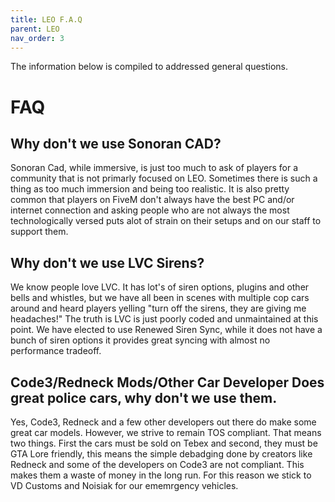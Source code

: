 ```yaml
---
title: LEO F.A.Q
parent: LEO
nav_order: 3
---
```


The information below is compiled to addressed general questions.

# FAQ

## Why don't we use Sonoran CAD?

Sonoran Cad, while immersive, is just too much to ask of players for a community that is not primarly focused on LEO. Sometimes there is such a thing as too much immersion and being too realistic. It is also pretty common that players on FiveM don't always have the best PC and/or internet connection and asking people who are not always the most technologically versed puts alot of strain on their setups and on our staff to support them. 

## Why don't we use LVC Sirens?

We know people love LVC. It has lot's of siren options, plugins and other bells and whistles, but we have all been in scenes with multiple cop cars around and heard players yelling "turn off the sirens, they are giving me headaches!" The truth is LVC is just poorly coded and unmaintained at this point. We have elected to use Renewed Siren Sync, while it does not have a bunch of siren options it provides great syncing with almost no performance tradeoff. 

## Code3/Redneck Mods/Other Car Developer Does great police cars, why don't we use them. 

Yes, Code3, Redneck and a few other developers out there do make some great car models. However, we strive to remain TOS compliant. That means two things. First the cars must be sold on Tebex and second, they must be GTA Lore friendly, this means the simple debadging done by creators like Redneck and some of the developers on Code3 are not compliant. This makes them a waste of money in the long run. For this reason we stick to VD Customs and Noisiak for our ememrgency vehicles.
